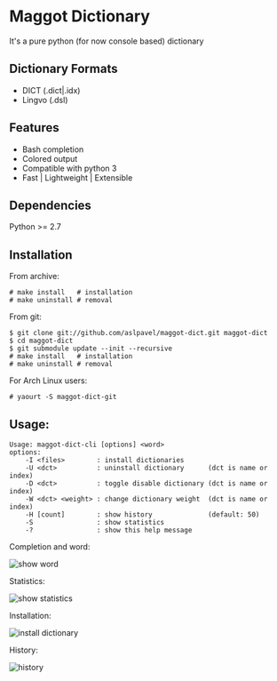 Maggot Dictionary
=================
It's a pure python (for now console based) dictionary

Dictionary Formats
------------------
* DICT   (.dict|.idx)
* Lingvo (.dsl)


Features
--------
* Bash completion
* Colored output
* Compatible with python 3
* Fast | Lightweight | Extensible


Dependencies
------------
Python >= 2.7


Installation
------------
From archive:
```
# make install   # installation
# make uninstall # removal
```

From git:
```
$ git clone git://github.com/aslpavel/maggot-dict.git maggot-dict
$ cd maggot-dict
$ git submodule update --init --recursive
# make install   # installation
# make uninstall # removal
```

For Arch Linux users:
```
# yaourt -S maggot-dict-git
```

Usage:
-----
```
Usage: maggot-dict-cli [options] <word>
options:
    -I <files>        : install dictionaries
    -U <dct>          : uninstall dictionary      (dct is name or index)
    -D <dct>          : toggle disable dictionary (dct is name or index)
    -W <dct> <weight> : change dictionary weight  (dct is name or index)
    -H [count]        : show history              (default: 50)
    -S                : show statistics
    -?                : show this help message
```

Completion and word:

![show word](https://raw.github.com/aslpavel/maggot-dict/master/screenshots/word.png "show word")

Statistics:

![show statistics](https://raw.github.com/aslpavel/maggot-dict/master/screenshots/stat.png "show statistics")

Installation:

![install dictionary](https://raw.github.com/aslpavel/maggot-dict/master/screenshots/install.png "install dictionary")

History:

![history](https://raw.github.com/aslpavel/maggot-dict/master/screenshots/hist.png "history")
